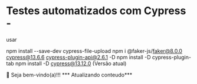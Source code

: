 # Testes automatizados com Cypress - 
usar 


npm install --save-dev cypress-file-upload
npm i @faker-js/faker@8.0.0 cypress@13.6.6 cypress-plugin-api@2.6.1 -D
npm install -D cypress-plugin-tab
npm install -D cypress@13.12.0 (Versão atual)


👋 Seja bem-vindo(a)!!!
*** Atualizando conteudo***

